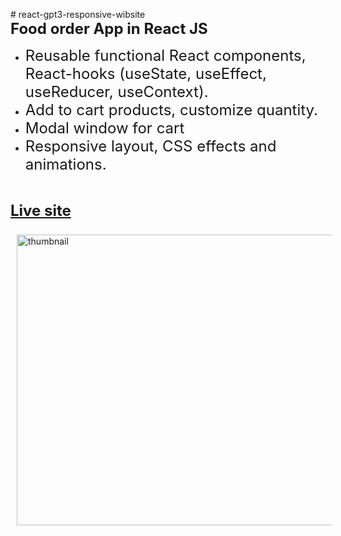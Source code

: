 <p># react-gpt3-responsive-wibsite<br>
	<span style="font-size:x-large"><b>Food order App&nbsp;in React JS</b></span></p>

<ul>
	<li><span style="font-size:x-large">Reusable functional React components, React-hooks (useState, useEffect, useReducer, useContext).</span></li>
	<li><span style="font-size:x-large">Add to cart products, customize quantity.</span></li>
	<li><span style="font-size:x-large">Modal window for cart</span></li>
	<li><span style="font-size:x-large">Responsive layout, CSS effects and animations.</span></li>
</ul>

<p>&nbsp;</p>

<p><span style="font-size:x-large"><a href="https://orlovskyden.github.io/react-food-order-app/" target="_blank"><b>Live site</b></a></span></p>

<p><a href="https://orlovskyden.github.io/react-food-order-app/" target="_blank"><img alt="thumbnail" src="https://servis24.top/assets/Sushi-house_gh.jpg" style="height:465px; margin:10px; width:600px"></a></p>

<p>&nbsp;</p>
